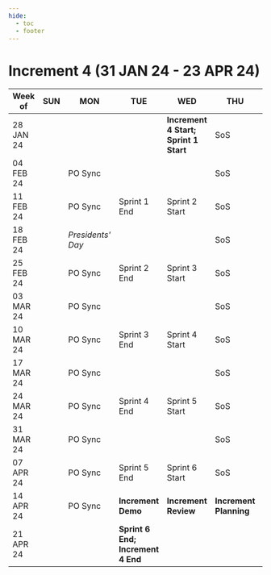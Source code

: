 ```yaml
---
hide:
  - toc
  - footer
---
```


# Increment 4 (31 JAN 24 - 23 APR 24)

| Week of | SUN | MON | TUE | WED | THU | FRI | SAT | 
| --- | --- | --- | --- | --- | --- | --- | --- |
| 28 JAN 24 | | | | **Increment 4 Start; Sprint 1 Start** | SoS | | | 
| 04 FEB 24 | | PO Sync | | | SoS | | | 
| 11 FEB 24 | | PO Sync | Sprint 1 End | Sprint 2 Start | SoS | | | 
| 18 FEB 24 | | _Presidents' Day_ | | | SoS | | | 
| 25 FEB 24 | | PO Sync | Sprint 2 End | Sprint 3 Start | SoS | | | 
| 03 MAR 24 | | PO Sync | | | SoS | | | 
| 10 MAR 24 | | PO Sync | Sprint 3 End | Sprint 4 Start | SoS | | | 
| 17 MAR 24 | | PO Sync | | | SoS | | | 
| 24 MAR 24 | | PO Sync | Sprint 4 End | Sprint 5 Start | SoS | | | 
| 31 MAR 24 | | PO Sync | | | SoS | | | 
| 07 APR 24 | | PO Sync | Sprint 5 End | Sprint 6 Start | SoS | | | 
| 14 APR 24 | | PO Sync | **Increment Demo** | **Increment Review** | **Increment Planning** | **Increment Planning** | | 
| 21 APR 24 | | | **Sprint 6 End; Increment 4 End** | | | | | 
